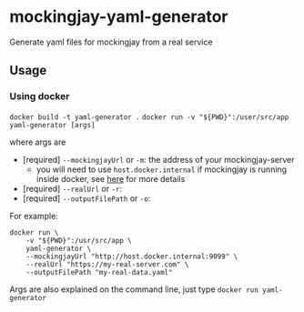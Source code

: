 # mockingjay-yaml-generator

Generate yaml files for mockingjay from a real service

## Usage

### Using docker

`docker build -t yaml-generator .`
`docker run -v "${PWD}":/user/src/app yaml-generator [args]`

where args are
* [required] `--mockingjayUrl` or `-m`: the address of your mockingjay-server
    * you will need to use `host.docker.internal` if mockingjay is running inside docker, see [here](https://docs.docker.com/docker-for-mac/networking/#use-cases-and-workarounds) for more details
* [required] `--realUrl` or `-r`:
* [required] `--outputFilePath` or `-o`:

For example:
```
docker run \
    -v "${PWD}":/usr/src/app \
    yaml-generator \
    --mockingjayUrl "http://host.docker.internal:9099" \
    --realUrl "https://my-real-server.com" \
    --outputFilePath "my-real-data.yaml"
```

Args are also explained on the command line, just type `docker run yaml-generator`

